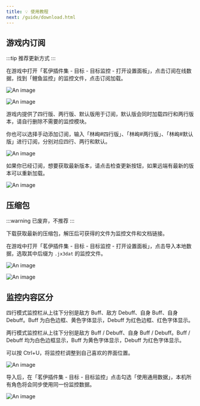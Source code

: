 ```yaml
---
title: 💡 使用教程
next: /guide/download.html
---
```

## 游戏内订阅

:::tip
推荐更新方式
:::

在游戏中打开「茗伊插件集 - 目标 - 目标监控 - 打开设置面板」，点击订阅在线数据，找到「鲤鱼监控」的监控文件，点击订阅加载。

![An image](https://gcore.jsdelivr.net/gh/dunhuixiao/LiyuTargetMon@docs/image/10.png)

![An image](https://gcore.jsdelivr.net/gh/dunhuixiao/LiyuTargetMon@docs/image/11.png)

游戏内提供了四行版、两行版、默认版用于订阅，默认版会同时加载四行和两行版本，请自行删除不需要的监控模块。

你也可以选择手动添加订阅，输入「林峋#四行版」、「林峋#两行版」、「林峋#默认版」进行订阅，分别对应四行、两行和默认。

![An image](https://gcore.jsdelivr.net/gh/dunhuixiao/LiyuTargetMon@docs/image/12.png)

如果你已经订阅，想要获取最新版本，请点击检查更新按钮，如果远端有最新的版本可以重新加载。

![An image](https://gcore.jsdelivr.net/gh/dunhuixiao/LiyuTargetMon@docs/image/14.png)

## 压缩包

:::warning
已废弃，不推荐
:::

下载获取最新的压缩包，解压后可获得的文件为监控文件和文档链接。

在游戏中打开「茗伊插件集 - 目标 - 目标监控 - 打开设置面板」，点击导入本地数据，选取其中后缀为 `.jx3dat` 的监控文件。

![An image](https://gcore.jsdelivr.net/gh/dunhuixiao/LiyuTargetMon@docs/image/1.jpg)

![An image](https://gcore.jsdelivr.net/gh/dunhuixiao/LiyuTargetMon@docs/image/2.png)

## 监控内容区分

四行模式监控栏从上往下分别是敌方 Buff、敌方 Debuff、自身 Buff、自身 Debuff。Buff 为白色边框、黄色字体显示，Debuff 为红色边框、红色字体显示。

两行模式监控栏从上往下分别是敌方 Buff / Debuff、自身 Buff / Debuff。Buff / Debuff 均为白色边框显示，Buff 为黄色字体显示，Debuff 为红色字体显示。

可以按 Ctrl+U，将监控栏调整到自己喜欢的界面位置。

![An image](https://gcore.jsdelivr.net/gh/dunhuixiao/LiyuTargetMon@docs/image/3.png)

导入后，在「茗伊插件集 - 目标 - 目标监控」点击勾选「使用通用数据」，本机所有角色将会同步使用同一份监控数据。

![An image](https://gcore.jsdelivr.net/gh/dunhuixiao/LiyuTargetMon@docs/image/4.jpg)